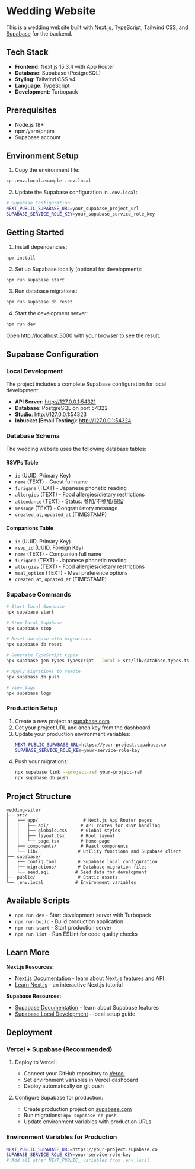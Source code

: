 # Wedding Website

This is a wedding website built with [Next.js](https://nextjs.org), TypeScript, Tailwind CSS, and [Supabase](https://supabase.com) for the backend.

## Tech Stack

- **Frontend**: Next.js 15.3.4 with App Router
- **Database**: Supabase (PostgreSQL)
- **Styling**: Tailwind CSS v4
- **Language**: TypeScript
- **Development**: Turbopack

## Prerequisites

- Node.js 18+
- npm/yarn/pnpm
- Supabase account

## Environment Setup

1. Copy the environment file:

```bash
cp .env.local.example .env.local
```

2. Update the Supabase configuration in `.env.local`:

```bash
# Supabase Configuration
NEXT_PUBLIC_SUPABASE_URL=your_supabase_project_url
SUPABASE_SERVICE_ROLE_KEY=your_supabase_service_role_key
```

## Getting Started

1. Install dependencies:

```bash
npm install
```

2. Set up Supabase locally (optional for development):

```bash
npm run supabase start
```

3. Run database migrations:

```bash
npm run supabase db reset
```

4. Start the development server:

```bash
npm run dev
```

Open [http://localhost:3000](http://localhost:3000) with your browser to see the result.

## Supabase Configuration

### Local Development

The project includes a complete Supabase configuration for local development:

- **API Server**: http://127.0.0.1:54321
- **Database**: PostgreSQL on port 54322
- **Studio**: http://127.0.0.1:54323
- **Inbucket (Email Testing)**: http://127.0.0.1:54324

### Database Schema

The wedding website uses the following database tables:

#### RSVPs Table

- `id` (UUID, Primary Key)
- `name` (TEXT) - Guest full name
- `furigana` (TEXT) - Japanese phonetic reading
- `allergies` (TEXT) - Food allergies/dietary restrictions
- `attendance` (TEXT) - Status: 参加/不参加/保留
- `message` (TEXT) - Congratulatory message
- `created_at`, `updated_at` (TIMESTAMP)

#### Companions Table

- `id` (UUID, Primary Key)
- `rsvp_id` (UUID, Foreign Key)
- `name` (TEXT) - Companion full name
- `furigana` (TEXT) - Japanese phonetic reading
- `allergies` (TEXT) - Food allergies/dietary restrictions
- `meal_option` (TEXT) - Meal preference options
- `created_at`, `updated_at` (TIMESTAMP)

### Supabase Commands

```bash
# Start local Supabase
npx supabase start

# Stop local Supabase
npx supabase stop

# Reset database with migrations
npx supabase db reset

# Generate TypeScript types
npx supabase gen types typescript --local > src/lib/database.types.ts

# Apply migrations to remote
npx supabase db push

# View logs
npx supabase logs
```

### Production Setup

1. Create a new project at [supabase.com](https://supabase.com)
2. Get your project URL and anon key from the dashboard
3. Update your production environment variables:
   ```bash
   NEXT_PUBLIC_SUPABASE_URL=https://your-project.supabase.co
   SUPABASE_SERVICE_ROLE_KEY=your-service-role-key
   ```
4. Push your migrations:
   ```bash
   npx supabase link --project-ref your-project-ref
   npx supabase db push
   ```

## Project Structure

```
wedding-site/
├── src/
│   ├── app/                 # Next.js App Router pages
│   │   ├── api/            # API routes for RSVP handling
│   │   ├── globals.css     # Global styles
│   │   ├── layout.tsx      # Root layout
│   │   └── page.tsx        # Home page
│   ├── components/         # React components
│   └── lib/               # Utility functions and Supabase client
├── supabase/
│   ├── config.toml        # Supabase local configuration
│   ├── migrations/        # Database migration files
│   └── seed.sql          # Seed data for development
├── public/                # Static assets
└── .env.local            # Environment variables
```

## Available Scripts

- `npm run dev` - Start development server with Turbopack
- `npm run build` - Build production application
- `npm run start` - Start production server
- `npm run lint` - Run ESLint for code quality checks

## Learn More

**Next.js Resources:**

- [Next.js Documentation](https://nextjs.org/docs) - learn about Next.js features and API
- [Learn Next.js](https://nextjs.org/learn) - an interactive Next.js tutorial

**Supabase Resources:**

- [Supabase Documentation](https://supabase.com/docs) - learn about Supabase features
- [Supabase Local Development](https://supabase.com/docs/guides/local-development) - local setup guide

## Deployment

### Vercel + Supabase (Recommended)

1. Deploy to Vercel:

   - Connect your GitHub repository to [Vercel](https://vercel.com)
   - Set environment variables in Vercel dashboard
   - Deploy automatically on git push

2. Configure Supabase for production:
   - Create production project on [supabase.com](https://supabase.com)
   - Run migrations: `npx supabase db push`
   - Update environment variables with production URLs

### Environment Variables for Production

```bash
NEXT_PUBLIC_SUPABASE_URL=https://your-project.supabase.co
SUPABASE_SERVICE_ROLE_KEY=your-service-role-key
# Add all other NEXT_PUBLIC_ variables from .env.local
```
